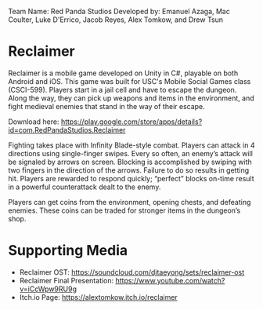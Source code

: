 Team Name: Red Panda Studios
Developed by: Emanuel Azaga, Mac Coulter, Luke D'Errico, Jacob Reyes, Alex Tomkow, and Drew Tsun

# Reclaimer

Reclaimer is a mobile game developed on Unity in C#, playable on both Android and iOS. This game was built for USC's Mobile Social Games class (CSCI-599). Players start in a jail cell and have to escape the dungeon. Along the way, they can pick up weapons and items in the environment, and fight medieval enemies that stand in the way of their escape.

Download here: https://play.google.com/store/apps/details?id=com.RedPandaStudios.Reclaimer

Fighting takes place with Infinity Blade-style combat. Players can attack in 4 directions using single-finger swipes. Every so often, an enemy’s attack will be signaled by arrows on screen. Blocking is accomplished by swiping with two fingers in the direction of the arrows. Failure to do so results in getting hit. Players are rewarded to respond quickly; “perfect” blocks on-time result in a powerful counterattack dealt to the enemy.

Players can get coins from the environment, opening chests, and defeating enemies. These coins can be traded for stronger items in the dungeon’s shop.

# Supporting Media

* Reclaimer OST: https://soundcloud.com/djtaeyong/sets/reclaimer-ost
* Reclaimer Final Presentation: https://www.youtube.com/watch?v=iCcWpw9RU9g
* Itch.io Page: https://alextomkow.itch.io/reclaimer
